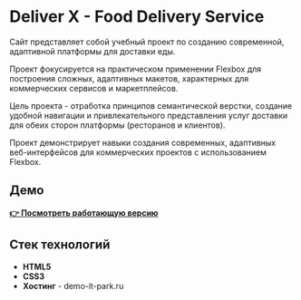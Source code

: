# Deliver X - Food Delivery Service

Сайт представляет собой учебный проект по созданию современной, адаптивной платформы для доставки еды.

Проект фокусируется на практическом применении Flexbox для построения сложных, адаптивных макетов, характерных для коммерческих сервисов и маркетплейсов.

Цель проекта - отработка принципов семантической верстки, создание удобной навигации и привлекательного представления услуг доставки для обеих сторон платформы (ресторанов и клиентов).

Проект демонстрирует навыки создания современных, адаптивных веб-интерфейсов для коммерческих проектов с использованием Flexbox.

## Демо

**[👉 Посмотреть работающую версию](https://demo-it-park.ru/kalachinskii/Deliver_X/)**

## Стек технологий

- **HTML5**
- **CSS3**
- **Хостинг** - demo-it-park.ru
